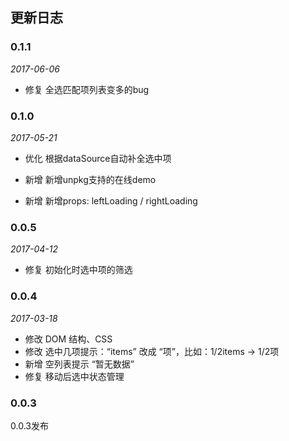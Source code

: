 ## 更新日志

### 0.1.1

*2017-06-06*

- 修复 全选匹配项列表变多的bug

### 0.1.0

*2017-05-21*

- 优化 根据dataSource自动补全选中项

- 新增 新增unpkg支持的在线demo

- 新增 新增props: leftLoading / rightLoading

### 0.0.5

*2017-04-12*

- 修复 初始化时选中项的筛选

### 0.0.4

*2017-03-18*

- 修改 DOM 结构、CSS
- 修改 选中几项提示：“items” 改成 “项”，比如：1/2items -> 1/2项
- 新增 空列表提示 “暂无数据”
- 修复 移动后选中状态管理

### 0.0.3

0.0.3发布